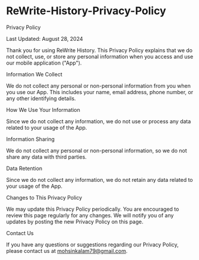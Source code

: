 # ReWrite-History-Privacy-Policy

Privacy Policy

Last Updated: August 28, 2024

Thank you for using ReWrite History. This Privacy Policy explains that we do not collect, use, or store any personal information when you access and use our mobile application ("App").

Information We Collect

We do not collect any personal or non-personal information from you when you use our App. This includes your name, email address, phone number, or any other identifying details.

How We Use Your Information

Since we do not collect any information, we do not use or process any data related to your usage of the App.

Information Sharing

We do not collect any personal or non-personal information, so we do not share any data with third parties.

Data Retention

Since we do not collect any information, we do not retain any data related to your usage of the App.

Changes to This Privacy Policy

We may update this Privacy Policy periodically. You are encouraged to review this page regularly for any changes. We will notify you of any updates by posting the new Privacy Policy on this page.

Contact Us

If you have any questions or suggestions regarding our Privacy Policy, please contact us at mohsinkalam79@gmail.com.
